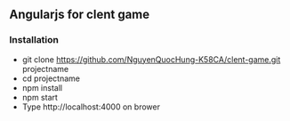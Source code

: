 ## Angularjs for clent game ##

### Installation ###
* git clone https://github.com/NguyenQuocHung-K58CA/clent-game.git projectname
* cd projectname
* npm install
* npm start
* Type http://localhost:4000 on brower
